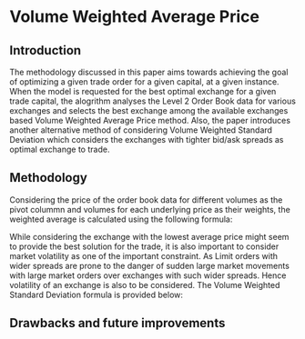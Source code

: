 # Volume Weighted Average Price

## Introduction

The methodology discussed in this paper aims towards achieving the goal of optimizing a given trade order for a given capital, at a given instance. When the model is requested for the best optimal exchange for a given trade capital, the alogrithm analyses the Level 2 Order Book data for various exchanges and selects the best exchange among the available exchanges based Volume Weighted Average Price method. Also, the paper introduces another alternative method of considering Volume Weighted Standard Deviation which considers the exchanges with tighter bid/ask spreads as optimal exchange to trade.

## Methodology

Considering the price of the order book data for different volumes as the pivot colummn and volumes for each underlying price as their weights, the weighted average is calculated using the following formula:


While considering the exchange with the lowest average price might seem to provide the best solution for the trade, it is also important to consider market volatility as one of the important constraint. As Limit orders with wider spreads are prone to the danger of sudden large market movements with large market orders over exchanges with such wider spreads. Hence volatility of an exchange is also to be considered. The Volume Weighted Standard Deviation formula is provided below:



## Drawbacks and future improvements
